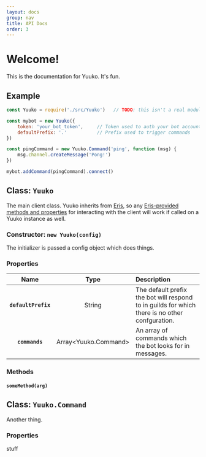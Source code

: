 ```yaml
---
layout: docs
group: nav
title: API Docs
order: 3
---
```

# Welcome!

This is the documentation for Yuuko. It's fun.

## Example

```js
const Yuuko = require('./src/Yuuko')   // TODO: this isn't a real module

const mybot = new Yuuko({
    token: 'your_bot_token',     // Token used to auth your bot account
    defaultPrefix: '.'           // Prefix used to trigger commands
})

const pingCommand = new Yuuko.Command('ping', function (msg) {
    msg.channel.createMessage('Pong!')
})

mybot.addCommand(pingCommand).connect()
```

## Class: `Yuuko`

The main client class. Yuuko inherits from [Eris](https://npmjs.com/package/eris), so any [Eris-provided methods and properties](https://abal.moe/Eris/docs/Client) for interacting with the client will work if called on a Yuuko instance as well.

### Constructor: `new Yuuko(config)`

The initializer is passed a config object which does things.

### Properties

Name | Type | Description
:---:|:----:|:-----------
**`defaultPrefix`** | String | The default prefix the bot will respond to in guilds for which there is no other confguration.
**`commands`** | Array<Yuuko.Command> | An array of commands which the bot looks for in messages.

### Methods

#### `someMethod(arg)`

## Class: `Yuuko.Command`

Another thing.

### Properties

stuff
